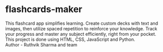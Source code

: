 # flashcards-maker
This flashcard app simplifies learning. Create custom decks with text and images, then utilize spaced repetition to reinforce your knowledge. Track your progress and master any subject efficiently, right from your pocket.
<br>
This project is done using HTML, CSS, JavaScript and Python.
<br>
Author - Ruthvik Sharma and team
